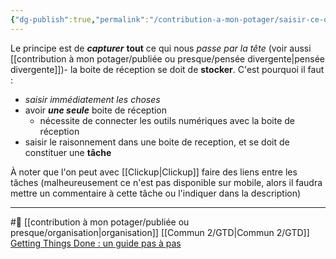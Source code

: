 ```yaml
---
{"dg-publish":true,"permalink":"/contribution-a-mon-potager/saisir-ce-qui-est-nouveau-dans-une-boite-de-reception-avec-gtd/"}
---
```


Le principe est de ***capturer*** **tout** ce qui nous *passe par la tête* (voir aussi [[contribution à mon potager/publiée ou presque/pensée divergente\|pensée divergente]])- la boite de réception se doit de **stocker**.
C'est pourquoi il faut : 
- *saisir immédiatement les choses*
- avoir ***une seule*** boite de réception
	- nécessite de connecter les outils numériques avec la boite de réception
- saisir le raisonnement dans une boite de reception, et se doit de constituer une **tâche**

À noter que l'on peut avec [[Clickup\|Clickup]] faire des liens entre les tâches (malheureusement ce n'est pas disponible sur mobile, alors il faudra mettre un commentaire à cette tâche ou l'indiquer dans la description)

---
#🌲 [[contribution à mon potager/publiée ou presque/organisation\|organisation]] [[Commun 2/GTD\|Commun 2/GTD]]
[Getting Things Done : un guide pas à pas](https://todoist.com/fr/productivity-methods/getting-things-done#consolidez-vos-boites-de-reception)